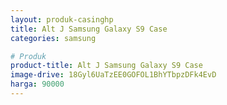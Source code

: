 ```yaml
---
layout: produk-casinghp
title: Alt J Samsung Galaxy S9 Case
categories: samsung

# Produk
product-title: Alt J Samsung Galaxy S9 Case
image-drive: 18Gyl6UaTzEE0GOFOL1BhYTbpzDFk4EvD
harga: 90000
---
```

